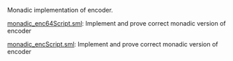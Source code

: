Monadic implementation of encoder.

[monadic_enc64Script.sml](monadic_enc64Script.sml):
Implement and prove correct monadic version of encoder

[monadic_encScript.sml](monadic_encScript.sml):
Implement and prove correct monadic version of encoder

